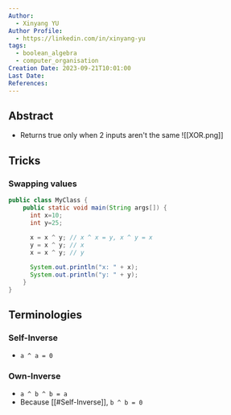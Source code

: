 ```yaml
---
Author:
  - Xinyang YU
Author Profile:
  - https://linkedin.com/in/xinyang-yu
tags:
  - boolean_algebra
  - computer_organisation
Creation Date: 2023-09-21T10:01:00
Last Date: 
References:
---
```

## Abstract
- Returns true only when 2 inputs aren't the same
![[XOR.png]]

## Tricks
### Swapping values 
```java
public class MyClass {
    public static void main(String args[]) {
      int x=10;
      int y=25;
      
      x = x ^ y; // x ^ x = y, x ^ y = x
      y = x ^ y; // x
      x = x ^ y; // y

      System.out.println("x: " + x);
      System.out.println("y: " + y);
    }
}
```


## Terminologies
### Self-Inverse
- `a ^ a = 0`
### Own-Inverse
- `a ^ b ^ b = a`
- Because [[#Self-Inverse]], `b ^ b = 0`